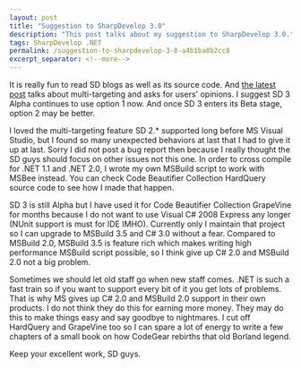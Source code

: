 ```yaml
---
layout: post
title: "Suggestion to SharpDevelop 3.0"
description: "This post talks about my suggestion to SharpDevelop 3.0."
tags: SharpDevelop .NET
permalink: /suggestion-to-sharpdevelop-3-0-a4b1ba8b2cc8
excerpt_separator: <!--more-->
---
```

It is really fun to read SD blogs as well as its source code. And [the latest post](http://laputa.sharpdevelop.net/ChoosingTheTargetFrameworkInSharpDevelop30.aspx) talks about multi-targeting and asks for users' opinions. I suggest SD 3 Alpha continues to use option 1 now. And once SD 3 enters its Beta stage, option 2 may be better.
<!--more-->

I loved the multi-targeting feature SD 2.* supported long before MS Visual Studio, but I found so many unexpected behaviors at last that I had to give it up at last. Sorry I did not post a bug report then because I really thought the SD guys should focus on other issues not this one. In order to cross compile for .NET 1.1 and .NET 2.0, I wrote my own MSBuild script to work with MSBee instead. You can check Code Beautifier Collection HardQuery source code to see how I made that happen.

SD 3 is still Alpha but I have used it for Code Beautifier Collection GrapeVine for months because I do not want to use Visual C# 2008 Express any longer (NUnit support is must for IDE IMHO). Currently only I maintain that project so I can upgrade to MSBuild 3.5 and C# 3.0 without a fear. Compared to MSBuild 2.0, MSBuild 3.5 is feature rich which makes writing high performance MSBuild script possible, so I think give up C# 2.0 and MSBuild 2.0 not a big problem.

Sometimes we should let old staff go when new staff comes. .NET is such a fast train so if you want to support every bit of it you get lots of problems. That is why MS gives up C# 2.0 and MSBuild 2.0 support in their own products. I do not think they do this for earning more money. They may do this to make things easy and say goodbye to nightmares. I cut off HardQuery and GrapeVine too so I can spare a lot of energy to write a few chapters of a small book on how CodeGear rebirths that old Borland legend.

Keep your excellent work, SD guys.

